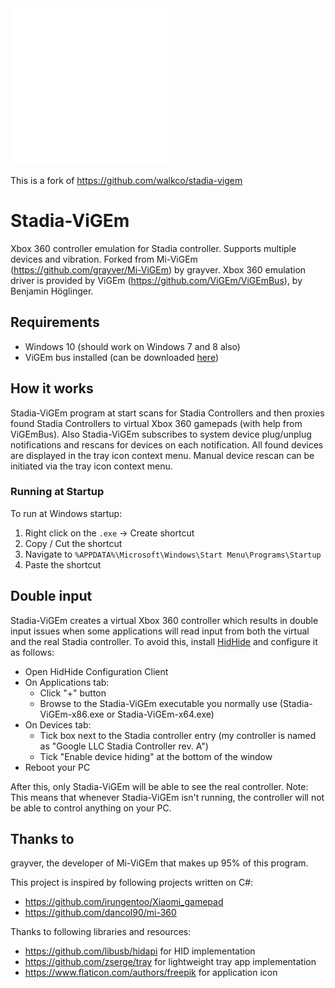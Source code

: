 <img src="res/stadia.svg" alt="drawing" width="250"/>

This is a fork of https://github.com/walkco/stadia-vigem

# Stadia-ViGEm

Xbox 360 controller emulation for Stadia controller. Supports multiple devices and vibration. Forked from Mi-ViGEm (https://github.com/grayver/Mi-ViGEm) by grayver.
Xbox 360 emulation driver is provided by ViGEm (https://github.com/ViGEm/ViGEmBus), by Benjamin Höglinger.

## Requirements

- Windows 10 (should work on Windows 7 and 8 also)
- ViGEm bus installed (can be downloaded [here](https://github.com/ViGEm/ViGEmBus/releases))

## How it works

Stadia-ViGEm program at start scans for Stadia Controllers and then proxies found Stadia Controllers to virtual Xbox 360 gamepads (with help from ViGEmBus). Also Stadia-ViGEm subscribes to system device plug/unplug notifications and rescans for devices on each notification.
All found devices are displayed in the tray icon context menu. Manual device rescan can be initiated via the tray icon context menu.

### Running at Startup

To run at Windows startup:

1. Right click on the `.exe` -> Create shortcut
2. Copy / Cut the shortcut
3. Navigate to `%APPDATA%\Microsoft\Windows\Start Menu\Programs\Startup`
4. Paste the shortcut

## Double input

Stadia-ViGEm creates a virtual Xbox 360 controller which results in double input issues when some applications will read input from both the virtual and the real Stadia controller. To avoid this, install [HidHide](https://github.com/ViGEm/HidHide) and configure it as follows:
 - Open HidHide Configuration Client
 - On Applications tab:
   - Click "+" button
   - Browse to the Stadia-ViGEm executable you normally use (Stadia-ViGEm-x86.exe or Stadia-ViGEm-x64.exe)
 - On Devices tab:
   - Tick box next to the Stadia controller entry (my controller is named as "Google LLC Stadia Controller rev. A")
   - Tick "Enable device hiding" at the bottom of the window
 - Reboot your PC

After this, only Stadia-ViGEm will be able to see the real controller. Note: This means that whenever Stadia-ViGEm isn't running, the controller will not be able to control anything on your PC.

## Thanks to

grayver, the developer of Mi-ViGEm that makes up 95% of this program.

This project is inspired by following projects written on C#:
- https://github.com/irungentoo/Xiaomi_gamepad
- https://github.com/dancol90/mi-360

Thanks to following libraries and resources:
- https://github.com/libusb/hidapi for HID implementation
- https://github.com/zserge/tray for lightweight tray app implementation
- https://www.flaticon.com/authors/freepik for application icon
